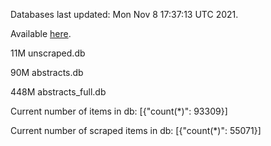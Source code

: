 Databases last updated: Mon Nov  8 17:37:13 UTC 2021. 

Available [here](https://github.com/cbeauhilton/ash-db/releases).

11M	unscraped.db

90M	abstracts.db

448M	abstracts_full.db

Current number of items in db:
[{"count(*)": 93309}]

Current number of scraped items in db:
[{"count(*)": 55071}]
